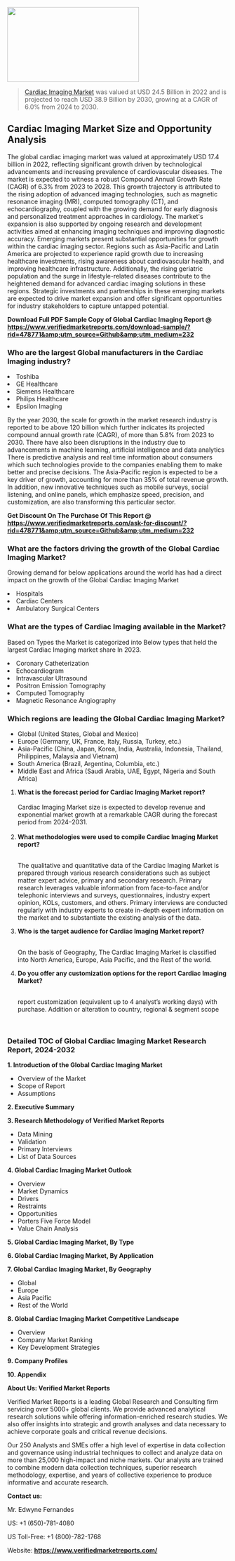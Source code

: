 
<img src="https://ffe5etoiles.com/wp-content/uploads/2024/12/MST1-300x171.png" alt="" width="300" height="171" class="alignnone size-medium wp-image-20088" /><blockquote><p><p><a href="https://www.verifiedmarketreports.com/download-sample/?rid=478771&utm_source=Github&utm_medium=232" target="_blank">Cardiac Imaging Market</a> was valued at USD 24.5 Billion in 2022 and is projected to reach USD 38.9 Billion by 2030, growing at a CAGR of 6.0% from 2024 to 2030.</p></blockquote><p><h2>Cardiac Imaging Market Size and Opportunity Analysis</h2> The global cardiac imaging market was valued at approximately USD 17.4 billion in 2022, reflecting significant growth driven by technological advancements and increasing prevalence of cardiovascular diseases. The market is expected to witness a robust Compound Annual Growth Rate (CAGR) of 6.3% from 2023 to 2028. This growth trajectory is attributed to the rising adoption of advanced imaging technologies, such as magnetic resonance imaging (MRI), computed tomography (CT), and echocardiography, coupled with the growing demand for early diagnosis and personalized treatment approaches in cardiology. The market's expansion is also supported by ongoing research and development activities aimed at enhancing imaging techniques and improving diagnostic accuracy. Emerging markets present substantial opportunities for growth within the cardiac imaging sector. Regions such as Asia-Pacific and Latin America are projected to experience rapid growth due to increasing healthcare investments, rising awareness about cardiovascular health, and improving healthcare infrastructure. Additionally, the rising geriatric population and the surge in lifestyle-related diseases contribute to the heightened demand for advanced cardiac imaging solutions in these regions. Strategic investments and partnerships in these emerging markets are expected to drive market expansion and offer significant opportunities for industry stakeholders to capture untapped potential. </p><p class=""><strong>Download Full PDF Sample Copy of Global Cardiac Imaging Report @ <a href="https://www.verifiedmarketreports.com/download-sample/?rid=478771&amp;utm_source=Github&amp;utm_medium=232" target="_blank">https://www.verifiedmarketreports.com/download-sample/?rid=478771&amp;utm_source=Github&amp;utm_medium=232</a></strong></p><h3 id="" class="">Who are the largest Global manufacturers in the Cardiac Imaging industry?</h3><p><li>Toshiba</li><li> GE Healthcare</li><li> Siemens Healthcare</li><li> Philips Healthcare</li><li> Epsilon Imaging</li></p><div class=""><div class="" dir="" data-message-author-role="" data-message-id="" data-message-model-slug=""><div class=""><div class=""><div class=""><div class="" dir="" data-message-author-role="" data-message-id="" data-message-model-slug=""><div class=""><div class=""><p>By the year 2030, the scale for growth in the market research industry is reported to be above 120 billion which further indicates its projected compound annual growth rate (CAGR), of more than 5.8% from 2023 to 2030. There have also been disruptions in the industry due to advancements in machine learning, artificial intelligence and data analytics There is predictive analysis and real time information about consumers which such technologies provide to the companies enabling them to make better and precise decisions. The Asia-Pacific region is expected to be a key driver of growth, accounting for more than 35% of total revenue growth. In addition, new innovative techniques such as mobile surveys, social listening, and online panels, which emphasize speed, precision, and customization, are also transforming this particular sector.</p><p><strong>Get Discount On The Purchase Of This Report @&nbsp; <a href="https://www.verifiedmarketreports.com/ask-for-discount/?rid=478771&amp;utm_source=Github&amp;utm_medium=232" target="_blank">https://www.verifiedmarketreports.com/ask-for-discount/?rid=478771&amp;utm_source=Github&amp;utm_medium=232</a></strong></p></div></div></div></div></div></div></div></div><h3 id="" class="">What are the factors driving the growth of the Global Cardiac Imaging Market?</h3><p id="" class="">Growing demand for below applications around the world has had a direct impact on the growth of the Global Cardiac Imaging Market</p><p id="" class=""><li>Hospitals</li><li> Cardiac Centers</li><li> Ambulatory Surgical Centers</li></p><h3 id="" class="">What are the types of Cardiac Imaging available in the Market?</h3><p id="" class="">Based on Types the Market is categorized into Below types that held the largest Cardiac Imaging market share In 2023.</p><p id="" class=""><li>Coronary Catheterization</li><li> Echocardiogram</li><li> Intravascular Ultrasound</li><li> Positron Emission Tomography</li><li> Computed Tomography</li><li> Magnetic Resonance Angiography</li></p><h3 id="" class="">Which regions are leading the Global Cardiac Imaging Market?</h3><ul><li>Global (United States, Global and Mexico)</li><li>Europe (Germany, UK, France, Italy, Russia, Turkey, etc.)</li><li>Asia-Pacific (China, Japan, Korea, India, Australia, Indonesia, Thailand, Philippines, Malaysia and Vietnam)</li><li>South America (Brazil, Argentina, Columbia, etc.)</li><li>Middle East and Africa (Saudi Arabia, UAE, Egypt, Nigeria and South Africa)</li></ul><p><ol><li><strong>What is the forecast period for Cardiac Imaging Market report?<br /></strong><br /><span data-sheets-root="1" data-sheets-value="{&quot;1&quot;:2,&quot;2&quot;:&quot;XXXX size is expected to develop revenue and exponential market growth at a remarkable CAGR during the forecast period from 2024&ndash;2030.&quot;}" data-sheets-userformat="{&quot;2&quot;:12674,&quot;4&quot;:{&quot;1&quot;:2,&quot;2&quot;:16776960},&quot;10&quot;:2,&quot;11&quot;:0,&quot;15&quot;:&quot;Arial&quot;,&quot;16&quot;:12}">Cardiac Imaging Market size is expected to develop revenue and exponential market growth at a remarkable CAGR during the forecast period from 2024&ndash;2031.</span><br /><br /></li><li><strong>What methodologies were used to compile Cardiac Imaging Market report?<br /><br /></strong><p>The qualitative and quantitative data of the&nbsp;Cardiac Imaging Market is prepared through various research considerations such as subject matter expert advice, primary and secondary research. Primary research leverages valuable information from face-to-face and/or telephonic interviews and surveys, questionnaires, industry expert opinion, KOLs, customers, and others. Primary interviews are conducted regularly with industry experts to create in-depth expert information on the market and to substantiate the existing analysis of the data.&nbsp;</p></li><li><strong>Who is the target audience for Cardiac Imaging Market report?<br /><br /></strong><p>On the basis of Geography, The&nbsp;Cardiac Imaging Market is classified into North America, Europe, Asia Pacific, and the Rest of the world.</p></li><li><strong>Do you offer any customization options for the report Cardiac Imaging Market?<br /><br /></strong><p>report customization (equivalent up to 4 analyst&rsquo;s working days) with purchase. Addition or alteration to country, regional &amp; segment scope</p><p>&nbsp;</p></li></ol></p><h3 id="" class="">Detailed TOC of Global Cardiac Imaging Market Research Report, 2024-2032</h3><p id="" class=""><strong>1. Introduction of the Global Cardiac Imaging Market</strong></p><ul><li>Overview of the Market</li><li>Scope of Report</li><li>Assumptions</li></ul><p id="" class=""><strong>2. Executive Summary</strong></p><p id="" class=""><strong>3. Research Methodology of&nbsp;Verified Market Reports</strong></p><ul><li>Data Mining</li><li>Validation</li><li>Primary Interviews</li><li>List of Data Sources</li></ul><p id="" class=""><strong>4. Global Cardiac Imaging Market Outlook</strong></p><ul><li>Overview</li><li>Market Dynamics</li><li>Drivers</li><li>Restraints</li><li>Opportunities</li><li>Porters Five Force Model</li><li>Value Chain Analysis</li></ul><p id="" class=""><strong>5. Global Cardiac Imaging Market, By&nbsp;Type</strong></p><p id="" class=""><strong>6. Global Cardiac Imaging Market, By Application</strong></p><p id="" class=""><strong>7. Global Cardiac Imaging Market, By Geography</strong></p><ul><li>Global</li><li>Europe</li><li>Asia Pacific</li><li>Rest of the World</li></ul><p id="" class=""><strong>8. Global Cardiac Imaging Market Competitive Landscape</strong></p><ul><li>Overview</li><li>Company Market Ranking</li><li>Key Development Strategies</li></ul><p id="" class=""><strong>9. Company Profiles</strong></p><p id="" class=""><strong>10. Appendix</strong></p><p id="" class=""><strong>About Us: Verified Market Reports</strong></p><p id="" class="">Verified Market Reports is a leading Global Research and Consulting firm servicing over 5000+ global clients. We provide advanced analytical research solutions while offering information-enriched research studies. We also offer insights into strategic and growth analyses and data necessary to achieve corporate goals and critical revenue decisions.</p><p id="" class="">Our 250 Analysts and SMEs offer a high level of expertise in data collection and governance using industrial techniques to collect and analyze data on more than 25,000 high-impact and niche markets. Our analysts are trained to combine modern data collection techniques, superior research methodology, expertise, and years of collective experience to produce informative and accurate research.</p><p id="" class=""><strong>Contact us:</strong></p><p id="" class="">Mr. Edwyne Fernandes</p><p id="" class="">US: +1 (650)-781-4080</p><p id="" class="">US Toll-Free: +1 (800)-782-1768</p><p id="" class="">Website: <a target="" data-test-app-aware-link=""><strong>https://www.verifiedmarketreports.com/</strong></a></p>
